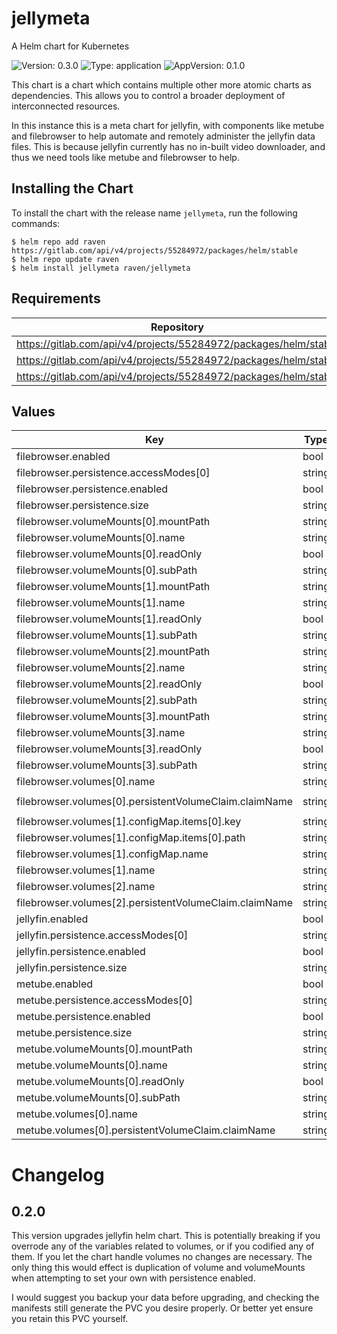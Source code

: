 # jellymeta

A Helm chart for Kubernetes

![Version: 0.3.0](https://img.shields.io/badge/Version-0.3.0-informational?style=flat-square) ![Type: application](https://img.shields.io/badge/Type-application-informational?style=flat-square) ![AppVersion: 0.1.0](https://img.shields.io/badge/AppVersion-0.1.0-informational?style=flat-square)

This chart is a chart which contains multiple other more atomic charts as dependencies.
This allows you to control a broader deployment of interconnected resources.

In this instance this is a meta chart for jellyfin, with components like metube and filebrowser to help automate and remotely administer the jellyfin data files. This is because jellyfin currently has no in-built video downloader, and thus we need tools like metube and filebrowser to help.

## Installing the Chart

To install the chart with the release name `jellymeta`, run the following commands:

```console
$ helm repo add raven https://gitlab.com/api/v4/projects/55284972/packages/helm/stable
$ helm repo update raven
$ helm install jellymeta raven/jellymeta
```

## Requirements

| Repository | Name | Version |
|------------|------|---------|
| https://gitlab.com/api/v4/projects/55284972/packages/helm/stable | filebrowser | 0.1.0 |
| https://gitlab.com/api/v4/projects/55284972/packages/helm/stable | jellyfin | 0.8.0 |
| https://gitlab.com/api/v4/projects/55284972/packages/helm/stable | metube | 0.1.0 |

## Values

| Key | Type | Default | Description |
|-----|------|---------|-------------|
| filebrowser.enabled | bool | `true` |  |
| filebrowser.persistence.accessModes[0] | string | `"ReadWriteOnce"` |  |
| filebrowser.persistence.enabled | bool | `true` |  |
| filebrowser.persistence.size | string | `"8Gi"` |  |
| filebrowser.volumeMounts[0].mountPath | string | `"/database"` |  |
| filebrowser.volumeMounts[0].name | string | `"data"` |  |
| filebrowser.volumeMounts[0].readOnly | bool | `false` |  |
| filebrowser.volumeMounts[0].subPath | string | `"database"` |  |
| filebrowser.volumeMounts[1].mountPath | string | `"/srv"` |  |
| filebrowser.volumeMounts[1].name | string | `"data"` |  |
| filebrowser.volumeMounts[1].readOnly | bool | `false` |  |
| filebrowser.volumeMounts[1].subPath | string | `"files"` |  |
| filebrowser.volumeMounts[2].mountPath | string | `"/.filebrowser.json"` |  |
| filebrowser.volumeMounts[2].name | string | `"config"` |  |
| filebrowser.volumeMounts[2].readOnly | bool | `false` |  |
| filebrowser.volumeMounts[2].subPath | string | `".filebrowser.json"` |  |
| filebrowser.volumeMounts[3].mountPath | string | `"/srv/jellyfin"` |  |
| filebrowser.volumeMounts[3].name | string | `"jellyfin"` |  |
| filebrowser.volumeMounts[3].readOnly | bool | `false` |  |
| filebrowser.volumeMounts[3].subPath | string | `"media"` |  |
| filebrowser.volumes[0].name | string | `"data"` |  |
| filebrowser.volumes[0].persistentVolumeClaim.claimName | string | `"jellymeta-filebrowser"` |  |
| filebrowser.volumes[1].configMap.items[0].key | string | `".filebrowser.json"` |  |
| filebrowser.volumes[1].configMap.items[0].path | string | `".filebrowser.json"` |  |
| filebrowser.volumes[1].configMap.name | string | `"filebrowser"` |  |
| filebrowser.volumes[1].name | string | `"config"` |  |
| filebrowser.volumes[2].name | string | `"jellyfin"` |  |
| filebrowser.volumes[2].persistentVolumeClaim.claimName | string | `"jellymeta-jellyfin"` |  |
| jellyfin.enabled | bool | `true` |  |
| jellyfin.persistence.accessModes[0] | string | `"ReadWriteMany"` |  |
| jellyfin.persistence.enabled | bool | `true` |  |
| jellyfin.persistence.size | string | `"8Gi"` |  |
| metube.enabled | bool | `false` |  |
| metube.persistence.accessModes[0] | string | `"ReadWriteMany"` |  |
| metube.persistence.enabled | bool | `true` |  |
| metube.persistence.size | string | `"8Gi"` |  |
| metube.volumeMounts[0].mountPath | string | `"/downloads"` |  |
| metube.volumeMounts[0].name | string | `"data"` |  |
| metube.volumeMounts[0].readOnly | bool | `false` |  |
| metube.volumeMounts[0].subPath | string | `"downloads"` |  |
| metube.volumes[0].name | string | `"data"` |  |
| metube.volumes[0].persistentVolumeClaim.claimName | string | `"jellymeta-metube"` |  |

# Changelog

## 0.2.0

This version upgrades jellyfin helm chart.
This is potentially breaking if you overrode any of the variables related to volumes, or if you codified any of them.
If you let the chart handle volumes no changes are necessary. The only thing this would effect is duplication of volume and volumeMounts when attempting to set your own with persistence enabled.

I would suggest you backup your data before upgrading, and checking the manifests still generate the PVC you desire properly. Or better yet ensure you retain this PVC yourself.

